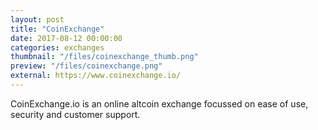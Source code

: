 ```yaml
---
layout: post
title: "CoinExchange"
date: 2017-08-12 00:00:00
categories: exchanges
thumbnail: "/files/coinexchange_thumb.png"
preview: "/files/coinexchange.png"
external: https://www.coinexchange.io/
---
```


CoinExchange.io is an online altcoin exchange focussed on ease of use, security and customer support.
